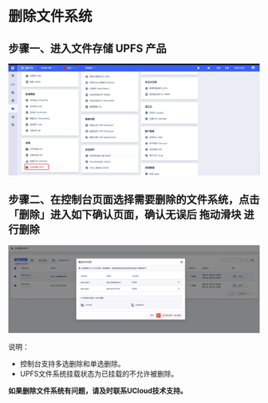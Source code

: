 
# 删除文件系统

## 步骤一、进入文件存储 UPFS 产品

![](/images/upfs_guide/create1.png)

## 步骤二、在控制台页面选择需要删除的文件系统，点击「删除」进入如下确认页面，确认无误后 拖动滑块 进行删除

![](/images/upfs_guide/delete1.png)

 说明：
   - 控制台支持多选删除和单选删除。
   - UPFS文件系统挂载状态为已挂载的不允许被删除。


**如果删除文件系统有问题，请及时联系UCloud技术支持。**

